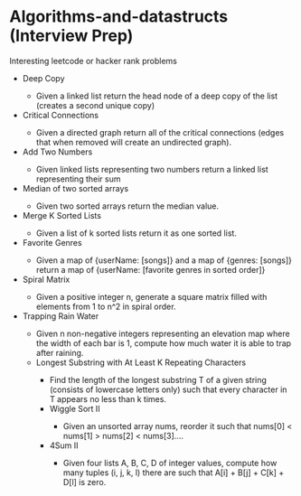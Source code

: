 # Algorithms-and-datastructs (Interview Prep)

Interesting leetcode or hacker rank problems

<ul>
  <li>Deep Copy</li>
    <ul>
      <li>
        Given a linked list return the head node of a deep copy of the list (creates a second unique copy)
      </li>
    </ul>
  <li>Critical Connections</li>
    <ul>
      <li>
        Given a directed graph return all of the critical connections (edges that when removed will create an undirected graph).  
      </li>
     </ul>
  <li>Add Two Numbers</li>
    <ul>
      <li>
        Given linked lists representing two numbers return a linked list representing their sum
      </li>
     </ul>
  <li>Median of two sorted arrays</li>
    <ul>
      <li>
        Given two sorted arrays return the median value.
      </li>
     </ul>
  <li>Merge K Sorted Lists</li>
    <ul>
      <li>
        Given a list of k sorted lists return it as one sorted list.
      </li>
    </ul>
  <li>Favorite Genres</li>
    <ul>
      <li>
        Given a map of {userName: [songs]} and a map of {genres: [songs]} return a map of {userName: [favorite genres in sorted order]}
      </li>
    </ul>
  <li>Spiral Matrix</li>
    <ul>
      <li>
        Given a positive integer n, generate a square matrix filled with elements from 1 to n^2 in spiral order.
      </li>
    </ul>
  <li>Trapping Rain Water</li>
    <ul>
      <li>
        Given n non-negative integers representing an elevation map where the width of each bar is 1, compute how much water it is able to trap after raining.
      </li>
  <li>Longest Substring with At Least K Repeating Characters</li>
    <ul>
      <li>
        Find the length of the longest substring T of a given string (consists of lowercase letters only) such that every character in T appears no less than k times.
      </li>
  <li>Wiggle Sort II</li>
    <ul>
      <li>
        Given an unsorted array nums, reorder it such that nums[0] < nums[1] > nums[2] < nums[3]....
      </li>
    </ul>
  <li>4Sum II</li>
    <ul>
      <li>
        Given four lists A, B, C, D of integer values, compute how many tuples (i, j, k, l) there are such that A[i] + B[j] + C[k] + D[l] is zero.
      </li>
    </ul>
</ul>
